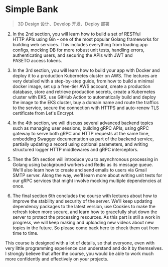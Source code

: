 
# Simple Bank

> 3D
> Design 设计、Develop 开发、Deploy 部署

2. In the 2nd section, you will learn how to build a set of RESTful HTTP APIs using Gin - one of the most popular Golang frameworks for building web services. This includes everything from loading app configs, mocking DB for more robust unit tests, handling errors, authenticating users, and securing the APIs with JWT and PASETO access tokens.  

3. In the 3rd section, you will learn how to build your app with Docker and deploy it to a production Kubernetes cluster on AWS. The lectures are very detailed with a step-by-step guide, from how to build a minimal docker image, set up a free-tier AWS account, create a production database, store and retrieve production secrets, create a Kubernetes cluster with EKS, use GitHub Action to automatically build and deploy the image to the EKS cluster, buy a domain name and route the traffics to the service, secure the connection with HTTPS and auto-renew TLS certificate from Let's Encrypt.

4. In the 4th section, we will discuss several advanced backend topics such as managing user sessions, building gRPC APIs, using gRPC gateway to serve both gRPC and HTTP requests at the same time, embedding Swagger documentation as part of the backend service, partially updating a record using optional parameters, and writing structured logger HTTP middlewares and gRPC interceptors.

5. Then the 5th section will introduce you to asynchronous processing in Golang using background workers and Redis as its message queue. We'll also learn how to create and send emails to users via Gmail SMTP server. Along the way, we'll learn more about writing unit tests for our gRPC services that might involve mocking multiple dependencies at once.

6. The final section 6th concludes the course with lectures about how to improve the stability and security of the server. We'll keep updating dependency packages to the latest version, use Cookies to make the refresh token more secure, and learn how to gracefully shut down the server to protect the processing resources. As this part is still a work in progress, we will keep making and uploading new videos about new topics in the future. So please come back here to check them out from time to time.

This course is designed with a lot of details, so that everyone, even with very little programming experience can understand and do it by themselves. I strongly believe that after the course, you would be able to work much more confidently and effectively on your projects.







<!-- 
# win 开发环境配置

wsl --install

$ sudo apt-get update
$ sudo apt-get install make
$ apt-get install -y git
$ sudo apt-get install protobuf-compiler
$ sudo apt-get automove protobuf-compiler


缝缝补补
https://github.com/docker/for-win/issues/13318


```powershell
cd C:\Users\相升杰\Downloads
Start-Process "Docker Desktop Installer.exe" -Verb RunAs -Wait -ArgumentList "install --installation-dir=C:\Docker\"
```

docker general 设置

-->


<!-- 
# Postgres  

1. 表结构设计
https://dbdiagram.io/d，拉个图倒是不赖


2. 使用 Docker + Postgres

镜像管理
    
    拉取镜像
    docker pull <image>:<tag>

容器运行
    创建并运行容器
	docker run \
    --rm \
	--name <container_name> \
    -e <environment_variable> \ 
	-p <host_ports:container_ports> \
    -d <image>:<tag>

容器管理
    查看正在运行的容器
    docker ps
        
    查看所有容器
    docker ps -a
        
    查看容器日志
    docker logs <container_name_or_id>

    进入容器的控制台
    docker exec -it <container_name_or_id> <command> [args]

    停止正在运行的容器
    docker stop <container_name_or_id>

    启动容器
    docker start <container_name_or_id>

    删除容器
    docker rm <container_name_or_id>


3. 数据库迁移

文档 https://github.com/golang-migrate/migrate


$ migrate create -ext sql -dir db/migration -seq $(name) 
# 扩展名，后缀
# 路径
# 有序，前缀
# 文件名，填补中间 

$ migrate -path db/migration -database "$(DB_URL)" -verbose down 1
# 回滚上一次 1

$ migrate -path db/migration -database "$(DB_URL)" -verbose up 1
# 升级 1




4. sqlc 代码生成
Create
insert new records to the database

Read
select to search for records int the database

Update
change some fields of the records in the database

Delete
remove records from the database

文档 https://docs.sqlc.dev/en/latest/index.html

sqlc init 
sqlc generate


5. 编写单元测试

6. 事务

e.g. 转账 
    
    - 创建交易记录 
    - 创建账户 1 流水记录
    - 创建账户 2 流水记录
    - 更新账户 1 余额
    - 更新账户 2 余额


7. 死锁

业务上禁用外键，约束太搞了

begin;
set transaction isolation level read committed;
show transaction isolation level;
select * from accounts;
update accounts set balance = balance - 10 where id = 1 returning *;
commit;

隔离级别，以及读异常（脏读、幻读 ...）


 -->



<!-- 

# web [Gin]

1. 设计 RESTful 风格的 HTTP API 
各种输入，参数绑定参数校验

2. viper 加载配置文件（.env）
3. 自定义参数验证器
4. 新增用户表
5. 处理数据库错误（约束）
6. 安全加密（bcrypt）
7. 身份认证，jwt、paseto
8. 中间件（拦截器）
9. 授权（不是你的账户，不能看；不是你的账户，不能转账）

 -->




<!-- 第3节: 将应用程序部署到生产环境[ Kubernetes + AWS ]

1. 打包镜像

# 新增 'feature/docker' 分支
git checkout -b ft/docker
git status
git add .
git commit -m "update comment"

# 推送
git push origin ft/docker

remote: Create a pull request for 'ft/docker' on GitHub by visiting:
remote:      https://github.com/sjxiang/simplebank/pull/new/ft/docker
remote: 
To github.com:sjxiang/simplebank.git

# 提交的 pr，打开链接、检查、同意、合并

docker build -t simplebank:latest .
docker images


2. docker 网络
docker inspect <container_name_or_id>
docker network ls
docker network inspect bridge

docker network create <bank-network>
docker network connect bank-network <container_name_or_id>

3. 

24: 如何使用 docker 网络连接两个独立的容器
25: 如何使用 wait-for.sh 编写 docker-撰写文件和控制服务启动订单

26: 如何创建免费层 AWS 帐户
27: 使用 Github 操作自动构建和推送 Docker 映像到 AWS ECR
28: 如何在 AWS RDS 上创建产品数据库
29: 使用 AWS 秘密管理器存储和检索生产秘密
30: Kubernetes 架构及如何在 AWS 上创建 EKS 集群
31: 如何使用 kubectl & k9s 连接到 AWS EKS 上的 kubernetes 集群
32: 如何在 AWS EKS 上将 Web 应用部署到 Kubernetes 集群
33: 注册一个域名并使用 Route53建立 A 记录
34: 如何使用 inress 将交通路由到 Kubernetes 的不同服务
35: 利用 Let’s Encrypt 在 Kubernetes 自动发布 TLS 证书
36: 使用 Github Action 自动部署到 Kubernetes -->





<!-- 
# session + gRPC

第4节: 高级后端主题[会话 + gRPC ]
37: 如何使用刷新令牌管理用户会话-Golang
38: 从 DBML 生成 DB 文档页面和模式 SQL 转储
39: gRPC 入门
40: 定义 gRPCAPI 并使用 Protobuf 生成 Go 代码
41: 如何运行 golang gRPC 服务器并调用其 API
42: 实现 gRPCAPI 在 Go 中创建和登录用户
43: gRPC 网关: 编写代码一次，同时服务 gRPC 和 HTTP 请求
44: 如何从 gRPC 元数据中提取信息
45: 从 Go 服务器自动生成和服务 Swagger 文档
46: 在 Golang 后端服务器的二进制文件中嵌入静态前端文件
47: 验证 gRPC 参数并发送人机友好响应
48: 在 Golang 代码中直接运行数据库迁移
49: 使用 SQLC 可空参数部分更新 DB 记录
50: 使用可选参数构建 gRPC 更新 API
51: 添加保护 gRPC API 的授权
52: 为 gRPC API 编写结构化日志
53: 如何在 Go 中编写 HTTP 日志记录器中间件 -->

<!-- 异步 [Asynq + Redis]

# Asynq + Redis


第5节: 使用后台工作者进行异步处理[ Asynq + Redis ]
54: 在 Go with Redis 和 Asynq 中实现后台 worker
55: 将异步 worker 集成到 Go web 服务器
56: 在 DB 事务中向 Redis 发送异步任务
57: 如何为 Go Asynq 工作者处理错误和打印日志
58: 稍微延迟一下可能对异步任务有好处
59: 如何通过 Gmail 发送电子邮件
60: 如何在 Go 中跳过测试，在 vscode 中配置测试标志
61: Go 中的电子邮件验证: 设计数据库并发送电子邮件
62: 在 Go 中实现电子邮件验证 API
63: 使用模拟 DB 和 Redis 对 gRPC API 进行单元测试
64: 如何测试需要身份验证的 gRPC API -->



<!-- 第6部分: 提高服务器的稳定性和安全性
65: Go 和 Postgres 的配置 sqlc 版本2
66: 将 DB 驱动程序从 lib/pq 切换到 pgx
67: 如何使用 PGX 驱动程序处理数据库错误
68: Docker 撰写: 端口 + 卷映射
69: 如何在 Go 中安装和使用二进制包
70: 在 Go 中实现以角色为基础的存取控制(RBAC) -->

